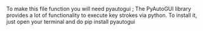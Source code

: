To make this file function you will need pyautogui ;
The PyAutoGUI library provides a lot of functionality to execute key strokes via python.
To install it, just open your terminal and do pip install pyautogui
